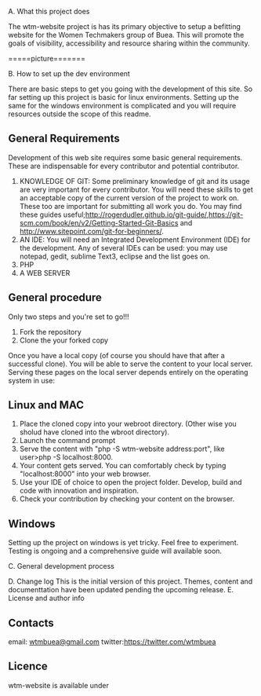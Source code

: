 A. What this project does

The wtm-website project is has its primary objective to setup a befitting website for the Women Techmakers group of Buea. This will  promote the goals of visibility, accessibility  and resource sharing within the community.

=====picture=======

B. How to set up the dev environment

There are basic steps to get you going with the development of this site. So far setting up this project is basic for linux environments. Setting up the same for the windows environment is complicated and you will require resources outside the scope of this readme.

General Requirements
-------------------

Development of this web site requires some basic general requirements. These are indispensable for every contributor and potential contributor.
1. KNOWLEDGE OF GIT: Some preliminary knowledge of git and its usage are very important for every contributor. You will need these skills to get an acceptable copy of the current version of the project to work on. These too are important for submitting all work you do. You may find these guides useful;http://rogerdudler.github.io/git-guide/,https://git-scm.com/book/en/v2/Getting-Started-Git-Basics and http://www.sitepoint.com/git-for-beginners/.
2. AN IDE: You will need an Integrated Development Environment (IDE) for the development. Any of several IDEs can be used: you may use notepad, gedit, sublime Text3, eclipse and the list goes on.
3. PHP 
4. A WEB SERVER

General procedure
-----------------

Only two steps and you're set to go!!!
1. Fork the repository
2. Clone the your forked copy

Once you have a local copy (of course you should have that after a successful clone). You will be able to serve the content to your local server. Serving these pages on the local server depends entirely on the operating system in use:

Linux and MAC
--------
1. Place the cloned copy into your webroot directory. (Other wise you sholud have cloned into the wbroot directory).
2. Launch the command prompt
3. Serve the content with "php -S wtm-website address:port", like
user>php -S localhost:8000.
4. Your content gets served. You can comfortably check by typing "localhost:8000" into your web browser.
5. Use your IDE of choice to open the project folder. Develop, build and code with innovation and inspiration.
6. Check your contribution by checking your content on the browser.

Windows
------
   Setting up the project on windows is yet tricky. Feel free to experiment. Testing is ongoing and a comprehensive guide will available soon.

C. General development process


D. Change log
   This is the initial version of this project. Themes, content and documenttation have been updated pending the upcoming release.
E. License and author info

   Contacts
   --------
   email: wtmbuea@gmail.com
   twitter:https://twitter.com/wtmbuea

   Licence
   -------
   wtm-website is available under 

